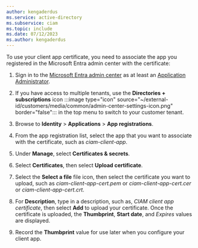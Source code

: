 ```yaml
---
author: kengaderdus
ms.service: active-directory
ms.subservice: ciam
ms.topic: include
ms.date: 07/12/2023
ms.author: kengaderdus
---
```


To use your client app certificate, you need to associate the app you registered in the Microsoft Entra admin center with the certificate:

1. Sign in to the [Microsoft Entra admin center](https://entra.microsoft.com) as at least an [Application Administrator](~/identity/role-based-access-control/permissions-reference.md#application-administrator). 

1. If you have access to multiple tenants, use the **Directories + subscriptions** icon :::image type="icon" source="~/external-id/customers/media/common/admin-center-settings-icon.png" border="false"::: in the top menu to switch to your customer tenant. 

1. Browse to **Identity** > **Applications** > **App registrations**.

1. From the app registration list, select the app that you want to associate with the certificate, such as *ciam-client-app*.

1. Under **Manage**, select **Certificates & secrets**.

1. Select **Certificates**, then select **Upload certificate**.

1. Select the **Select a file** file icon, then select the certificate you want to upload, such as *ciam-client-app-cert.pem* or *ciam-client-app-cert.cer* or *ciam-client-app-cert.crt*.

1. For **Description**, type in a description, such as, *CIAM client app certificate*, then select **Add** to upload your certificate. Once the certificate is uploaded, the **Thumbprint**, **Start date**, and *Expires* values are displayed.

1. Record the **Thumbprint** value for use later when you configure your client app.
